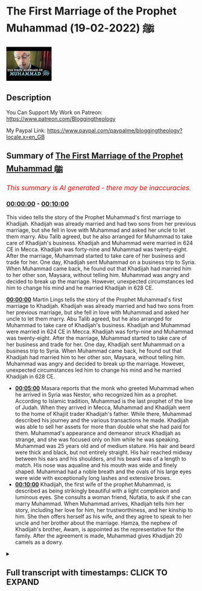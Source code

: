 # The First Marriage of the Prophet Muhammad ﷺ (2022-02-19)

![alt The First Marriage of the Prophet Muhammad ﷺ](CoCqGJZvglQ.jpg "The First Marriage of the Prophet Muhammad ﷺ")

## Description

You Can Support My Work on Patreon:
https://www.patreon.com/Bloggingtheology

My Paypal Link: 
https://www.paypal.com/paypalme/bloggingtheology?locale.x=en_GB

## Summary of [The First Marriage of the Prophet Muhammad ﷺ](https://www.youtube.com/watch?v=CoCqGJZvglQ)


*<span style="color:red; font-size:125%">This summary is AI generated - there may be inaccuracies</span>. [](/)*

### [00:00:00](https://www.youtube.com/watch?v=CoCqGJZvglQ&t=0) - [00:10:00](https://www.youtube.com/watch?v=CoCqGJZvglQ&t=600)

This video tells the story of the Prophet Muhammad's first marriage to Khadijah. Khadijah was already married and had two sons from her previous marriage, but she fell in love with Muhammad and asked her uncle to let them marry. Abu Talib agreed, but he also arranged for Muhammad to take care of Khadijah's business. Khadijah and Muhammad were married in 624 CE in Mecca. Khadijah was forty-nine and Muhammad was twenty-eight. After the marriage, Muhammad started to take care of her business and trade for her. One day, Khadijah sent Muhammad on a business trip to Syria. When Muhammad came back, he found out that Khadijah had married him to her other son, Maysara, without telling him. Muhammad was angry and decided to break up the marriage. However, unexpected circumstances led him to change his mind and he married Khadijah in 628 CE.

**[00:00:00](https://www.youtube.com/watch?v=CoCqGJZvglQ&t=0)**  Martin Lings tells the story of the Prophet Muhammad's first marriage to Khadijah. Khadijah was already married and had two sons from her previous marriage, but she fell in love with Muhammad and asked her uncle to let them marry. Abu Talib agreed, but he also arranged for Muhammad to take care of Khadijah's business. Khadijah and Muhammad were married in 624 CE in Mecca. Khadijah was forty-nine and Muhammad was twenty-eight. After the marriage, Muhammad started to take care of her business and trade for her. One day, Khadijah sent Muhammad on a business trip to Syria. When Muhammad came back, he found out that Khadijah had married him to her other son, Maysara, without telling him. Muhammad was angry and decided to break up the marriage. However, unexpected circumstances led him to change his mind and he married Khadijah in 628 CE.
* **[00:05:00](https://www.youtube.com/watch?v=CoCqGJZvglQ&t=300)** Masara reports that the monk who greeted Muhammad when he arrived in Syria was Nestor, who recognized him as a prophet. According to Islamic tradition, Muhammad is the last prophet of the line of Judah. When they arrived in Mecca, Muhammad and Khadijah went to the home of Khajiit trader Khadijah's father. While there, Muhammad described his journey and the various transactions he made. Khadijah was able to sell her assets for more than double what she had paid for them. Muhammad's appearance and demeanor struck Khadijah as strange, and she was focused only on him while he was speaking. Muhammad was 25 years old and of medium stature. His hair and beard were thick and black, but not entirely straight. His hair reached midway between his ears and his shoulders, and his beard was of a length to match. His nose was aqualine and his mouth was wide and finely shaped. Muhammad had a noble breath and the ovals of his large eyes were wide with exceptionally long lashes and extensive brows.
* **[00:10:00](https://www.youtube.com/watch?v=CoCqGJZvglQ&t=600)**  Khadijah, the first wife of the prophet Muhammad, is described as being strikingly beautiful with a light complexion and luminous eyes. She consults a woman friend, Nufatia, to ask if she can marry Muhammad. When Muhammad arrives, Khadijah tells him her story, including her love for him, her trustworthiness, and her kinship to him. She then offers herself as his wife, and they agree to speak to her uncle and her brother about the marriage. Hamza, the nephew of Khadijah's brother, Awam, is appointed as the representative for the family. After the agreement is made, Muhammad gives Khadijah 20 camels as a dowry.

<details><summary><h2>Full transcript with timestamps: CLICK TO EXPAND</h2></summary>

[0:00:03](https://youtu.be/CoCqGJZvglQ?t=3) in this video i'm going to tell the  
[0:00:06](https://youtu.be/CoCqGJZvglQ?t=6) story of the prophet muhammad upon whom  
[0:00:08](https://youtu.be/CoCqGJZvglQ?t=8) the peace's first marriage and it's a  
[0:00:10](https://youtu.be/CoCqGJZvglQ?t=10) lovely story and i'm going to be reading  
[0:00:13](https://youtu.be/CoCqGJZvglQ?t=13) from muhammad his life based on the  
[0:00:15](https://youtu.be/CoCqGJZvglQ?t=15) earliest sources by martin lings chapter  
[0:00:19](https://youtu.be/CoCqGJZvglQ?t=19) 12 questions of marriage  
[0:00:23](https://youtu.be/CoCqGJZvglQ?t=23) muhammad had now passed his 20th year  
[0:00:26](https://youtu.be/CoCqGJZvglQ?t=26) and as time went on he received more and  
[0:00:29](https://youtu.be/CoCqGJZvglQ?t=29) more invitations to join one or another  
[0:00:33](https://youtu.be/CoCqGJZvglQ?t=33) of his kinsmen on their travels abroad  
[0:00:37](https://youtu.be/CoCqGJZvglQ?t=37) finally the day came when he was asked  
[0:00:39](https://youtu.be/CoCqGJZvglQ?t=39) to take charge of the goods of a  
[0:00:42](https://youtu.be/CoCqGJZvglQ?t=42) merchant who was unable to travel  
[0:00:44](https://youtu.be/CoCqGJZvglQ?t=44) himself  
[0:00:45](https://youtu.be/CoCqGJZvglQ?t=45) and his success in this capacity led to  
[0:00:49](https://youtu.be/CoCqGJZvglQ?t=49) other similar engagements  
[0:00:51](https://youtu.be/CoCqGJZvglQ?t=51) he was thus able to earn a better  
[0:00:54](https://youtu.be/CoCqGJZvglQ?t=54) livelihood and marriage became a  
[0:00:56](https://youtu.be/CoCqGJZvglQ?t=56) possibility  
[0:00:59](https://youtu.be/CoCqGJZvglQ?t=59) his uncle and guardian abu talib had at  
[0:01:02](https://youtu.be/CoCqGJZvglQ?t=62) that time three sons the eldest talib  
[0:01:06](https://youtu.be/CoCqGJZvglQ?t=66) was about the same age as muhammad  
[0:01:09](https://youtu.be/CoCqGJZvglQ?t=69) himself  
[0:01:10](https://youtu.be/CoCqGJZvglQ?t=70) akhil was 13 or 14 and jafar was a boy  
[0:01:14](https://youtu.be/CoCqGJZvglQ?t=74) of four  
[0:01:16](https://youtu.be/CoCqGJZvglQ?t=76) muhammad was fond of children and liked  
[0:01:19](https://youtu.be/CoCqGJZvglQ?t=79) to play with them  
[0:01:20](https://youtu.be/CoCqGJZvglQ?t=80) and he grew especially attached to jafar  
[0:01:23](https://youtu.be/CoCqGJZvglQ?t=83) who was a beautiful and intelligent  
[0:01:26](https://youtu.be/CoCqGJZvglQ?t=86) child  
[0:01:27](https://youtu.be/CoCqGJZvglQ?t=87) and who responded to his cousin's love  
[0:01:30](https://youtu.be/CoCqGJZvglQ?t=90) with a devotion that proved to be  
[0:01:32](https://youtu.be/CoCqGJZvglQ?t=92) lasting  
[0:01:34](https://youtu.be/CoCqGJZvglQ?t=94) abu talib also had daughters and one of  
[0:01:37](https://youtu.be/CoCqGJZvglQ?t=97) these was already of marriageable age  
[0:01:41](https://youtu.be/CoCqGJZvglQ?t=101) her name was fakita but later she was  
[0:01:45](https://youtu.be/CoCqGJZvglQ?t=105) called um hani  
[0:01:47](https://youtu.be/CoCqGJZvglQ?t=107) and it is by that name that she is  
[0:01:50](https://youtu.be/CoCqGJZvglQ?t=110) always known  
[0:01:52](https://youtu.be/CoCqGJZvglQ?t=112) a great affection had grown up between  
[0:01:54](https://youtu.be/CoCqGJZvglQ?t=114) her and muhammad who now asked his uncle  
[0:01:58](https://youtu.be/CoCqGJZvglQ?t=118) to let him marry her  
[0:02:01](https://youtu.be/CoCqGJZvglQ?t=121) but abu talib had other plans for his  
[0:02:04](https://youtu.be/CoCqGJZvglQ?t=124) daughter  
[0:02:06](https://youtu.be/CoCqGJZvglQ?t=126) his cousin who bera the son of his  
[0:02:09](https://youtu.be/CoCqGJZvglQ?t=129) mother's brother of the clan of maxim  
[0:02:12](https://youtu.be/CoCqGJZvglQ?t=132) had likewise asked for the hand of um  
[0:02:16](https://youtu.be/CoCqGJZvglQ?t=136) hani  
[0:02:17](https://youtu.be/CoCqGJZvglQ?t=137) and hubera was not only a man of some  
[0:02:20](https://youtu.be/CoCqGJZvglQ?t=140) substance but he was also like abu talib  
[0:02:24](https://youtu.be/CoCqGJZvglQ?t=144) himself a gifted poet  
[0:02:28](https://youtu.be/CoCqGJZvglQ?t=148) moreover the power of maxim in mecca was  
[0:02:32](https://youtu.be/CoCqGJZvglQ?t=152) as much on the increase as that of  
[0:02:34](https://youtu.be/CoCqGJZvglQ?t=154) hashim was on the wane  
[0:02:38](https://youtu.be/CoCqGJZvglQ?t=158) and it was to hubera that abu talev  
[0:02:41](https://youtu.be/CoCqGJZvglQ?t=161) married um hani  
[0:02:44](https://youtu.be/CoCqGJZvglQ?t=164) while his nephew mahdi reproached him he  
[0:02:47](https://youtu.be/CoCqGJZvglQ?t=167) simply replied they have given us their  
[0:02:50](https://youtu.be/CoCqGJZvglQ?t=170) daughters in marriage no doubt referring  
[0:02:53](https://youtu.be/CoCqGJZvglQ?t=173) to his own mother  
[0:02:55](https://youtu.be/CoCqGJZvglQ?t=175) and a generous man must requite  
[0:02:58](https://youtu.be/CoCqGJZvglQ?t=178) generosity  
[0:03:00](https://youtu.be/CoCqGJZvglQ?t=180) the answer was unconvincing in as much  
[0:03:03](https://youtu.be/CoCqGJZvglQ?t=183) as abd al-muttalib had already more than  
[0:03:06](https://youtu.be/CoCqGJZvglQ?t=186) repaid the debt in question by marrying  
[0:03:08](https://youtu.be/CoCqGJZvglQ?t=188) two of his daughters  
[0:03:10](https://youtu.be/CoCqGJZvglQ?t=190) atika and bara to men of maxim  
[0:03:15](https://youtu.be/CoCqGJZvglQ?t=195) muhammad no doubt took his uncle's words  
[0:03:18](https://youtu.be/CoCqGJZvglQ?t=198) as a courteous and kindly substitute for  
[0:03:21](https://youtu.be/CoCqGJZvglQ?t=201) telling him plainly that he was not yet  
[0:03:24](https://youtu.be/CoCqGJZvglQ?t=204) in a position to marry  
[0:03:27](https://youtu.be/CoCqGJZvglQ?t=207) that at any rate is what he now decided  
[0:03:30](https://youtu.be/CoCqGJZvglQ?t=210) for himself  
[0:03:32](https://youtu.be/CoCqGJZvglQ?t=212) but unexpected circumstances were soon  
[0:03:35](https://youtu.be/CoCqGJZvglQ?t=215) to induce him to change his mind  
[0:03:40](https://youtu.be/CoCqGJZvglQ?t=220) one of the richer merchants of mecca was  
[0:03:42](https://youtu.be/CoCqGJZvglQ?t=222) a woman khadijah  
[0:03:44](https://youtu.be/CoCqGJZvglQ?t=224) daughter of kuwalid of the clan of assad  
[0:03:49](https://youtu.be/CoCqGJZvglQ?t=229) she was first cousin to warricka the  
[0:03:52](https://youtu.be/CoCqGJZvglQ?t=232) christian  
[0:03:54](https://youtu.be/CoCqGJZvglQ?t=234) and his sister kutayla and like them she  
[0:03:57](https://youtu.be/CoCqGJZvglQ?t=237) was a distant cousin to the sons of  
[0:04:00](https://youtu.be/CoCqGJZvglQ?t=240) hashem  
[0:04:01](https://youtu.be/CoCqGJZvglQ?t=241) she had already been married twice  
[0:04:04](https://youtu.be/CoCqGJZvglQ?t=244) and since the death of her second  
[0:04:06](https://youtu.be/CoCqGJZvglQ?t=246) husband it had been her custom to hire  
[0:04:09](https://youtu.be/CoCqGJZvglQ?t=249) men to trade on her  
[0:04:12](https://youtu.be/CoCqGJZvglQ?t=252) behalf now muhammad had come to be known  
[0:04:16](https://youtu.be/CoCqGJZvglQ?t=256) throughout mecca as al-amin  
[0:04:19](https://youtu.be/CoCqGJZvglQ?t=259) the reliable the trustworthy the honest  
[0:04:23](https://youtu.be/CoCqGJZvglQ?t=263) and this was initially owing to the  
[0:04:25](https://youtu.be/CoCqGJZvglQ?t=265) reports of those who had entrusted their  
[0:04:28](https://youtu.be/CoCqGJZvglQ?t=268) merchandise to him on various occasions  
[0:04:32](https://youtu.be/CoCqGJZvglQ?t=272) khadijah had also heard much good of him  
[0:04:35](https://youtu.be/CoCqGJZvglQ?t=275) from family sources and one day she sent  
[0:04:38](https://youtu.be/CoCqGJZvglQ?t=278) word to him asking him to take some of  
[0:04:41](https://youtu.be/CoCqGJZvglQ?t=281) her merchandise  
[0:04:42](https://youtu.be/CoCqGJZvglQ?t=282) to syria  
[0:04:44](https://youtu.be/CoCqGJZvglQ?t=284) his fee would be the double of the  
[0:04:46](https://youtu.be/CoCqGJZvglQ?t=286) highest she had ever paid to a man of  
[0:04:49](https://youtu.be/CoCqGJZvglQ?t=289) croatia  
[0:04:50](https://youtu.be/CoCqGJZvglQ?t=290) and she offered him for the journey the  
[0:04:52](https://youtu.be/CoCqGJZvglQ?t=292) services of a lad of hers named maysara  
[0:04:57](https://youtu.be/CoCqGJZvglQ?t=297) he accepted what she proposed and  
[0:04:59](https://youtu.be/CoCqGJZvglQ?t=299) accompanied by the lad  
[0:05:02](https://youtu.be/CoCqGJZvglQ?t=302) he set off with her goods for the north  
[0:05:06](https://youtu.be/CoCqGJZvglQ?t=306) when they reached bostra in the south of  
[0:05:09](https://youtu.be/CoCqGJZvglQ?t=309) syria muhammad took shelter beneath the  
[0:05:12](https://youtu.be/CoCqGJZvglQ?t=312) shadow of a tree not far from the cell  
[0:05:15](https://youtu.be/CoCqGJZvglQ?t=315) of a monk named nestor  
[0:05:19](https://youtu.be/CoCqGJZvglQ?t=319) since traveller's halts often remained  
[0:05:21](https://youtu.be/CoCqGJZvglQ?t=321) unchanged it could have been the  
[0:05:24](https://youtu.be/CoCqGJZvglQ?t=324) self-same tree under which he had  
[0:05:26](https://youtu.be/CoCqGJZvglQ?t=326) sheltered some 15 years previously on  
[0:05:30](https://youtu.be/CoCqGJZvglQ?t=330) his way through bostra with his uncle  
[0:05:33](https://youtu.be/CoCqGJZvglQ?t=333) perhaps bahira had died and been  
[0:05:36](https://youtu.be/CoCqGJZvglQ?t=336) replaced by nostra  
[0:05:38](https://youtu.be/CoCqGJZvglQ?t=338) however that may be for we only know  
[0:05:41](https://youtu.be/CoCqGJZvglQ?t=341) what masara reported  
[0:05:43](https://youtu.be/CoCqGJZvglQ?t=343) the monk came out of his cell and asked  
[0:05:46](https://youtu.be/CoCqGJZvglQ?t=346) the lad  
[0:05:47](https://youtu.be/CoCqGJZvglQ?t=347) who is the man beneath that tree  
[0:05:51](https://youtu.be/CoCqGJZvglQ?t=351) he is a man of quraish said masara  
[0:05:54](https://youtu.be/CoCqGJZvglQ?t=354) adding by way of explanation  
[0:05:57](https://youtu.be/CoCqGJZvglQ?t=357) of the people who have guardianship of  
[0:06:00](https://youtu.be/CoCqGJZvglQ?t=360) the sanctuary  
[0:06:03](https://youtu.be/CoCqGJZvglQ?t=363) none other than a prophet is sitting  
[0:06:05](https://youtu.be/CoCqGJZvglQ?t=365) beneath that tree said nestor  
[0:06:09](https://youtu.be/CoCqGJZvglQ?t=369) and martin lings in his biography here  
[0:06:11](https://youtu.be/CoCqGJZvglQ?t=371) as little footnote at the bottom which  
[0:06:13](https://youtu.be/CoCqGJZvglQ?t=373) is worth really worth reading out he  
[0:06:16](https://youtu.be/CoCqGJZvglQ?t=376) says  
[0:06:17](https://youtu.be/CoCqGJZvglQ?t=377) according to islamic tradition muhammad  
[0:06:20](https://youtu.be/CoCqGJZvglQ?t=380) is none other than the mysterious  
[0:06:22](https://youtu.be/CoCqGJZvglQ?t=382) shirloth  
[0:06:24](https://youtu.be/CoCqGJZvglQ?t=384) to whom could would be transferred  
[0:06:27](https://youtu.be/CoCqGJZvglQ?t=387) in the latter days the spiritual  
[0:06:29](https://youtu.be/CoCqGJZvglQ?t=389) authority which until then had remained  
[0:06:33](https://youtu.be/CoCqGJZvglQ?t=393) the prerogative of the jews  
[0:06:35](https://youtu.be/CoCqGJZvglQ?t=395) jesus himself having been the last  
[0:06:37](https://youtu.be/CoCqGJZvglQ?t=397) prophet of the line of judah  
[0:06:41](https://youtu.be/CoCqGJZvglQ?t=401) the prophecy in question was made by  
[0:06:44](https://youtu.be/CoCqGJZvglQ?t=404) jacob immediately before his death and  
[0:06:47](https://youtu.be/CoCqGJZvglQ?t=407) martin lingzen quotes in genesis chapter  
[0:06:50](https://youtu.be/CoCqGJZvglQ?t=410) 49 and i quote  
[0:06:52](https://youtu.be/CoCqGJZvglQ?t=412) and jacob called unto his sons and said  
[0:06:57](https://youtu.be/CoCqGJZvglQ?t=417) gather yourselves together that i may  
[0:06:59](https://youtu.be/CoCqGJZvglQ?t=419) tell you that which shall be for you in  
[0:07:02](https://youtu.be/CoCqGJZvglQ?t=422) the last days  
[0:07:04](https://youtu.be/CoCqGJZvglQ?t=424) the scepter shall not depart from judah  
[0:07:08](https://youtu.be/CoCqGJZvglQ?t=428) nor a law giver from beneath his feet  
[0:07:11](https://youtu.be/CoCqGJZvglQ?t=431) until  
[0:07:12](https://youtu.be/CoCqGJZvglQ?t=432) shiloh come  
[0:07:14](https://youtu.be/CoCqGJZvglQ?t=434) and unto him shall the gathering of the  
[0:07:17](https://youtu.be/CoCqGJZvglQ?t=437) people be  
[0:07:19](https://youtu.be/CoCqGJZvglQ?t=439) genesis chapter 49 fascinating prophecy  
[0:07:24](https://youtu.be/CoCqGJZvglQ?t=444) and then martin ling's continues  
[0:07:26](https://youtu.be/CoCqGJZvglQ?t=446) as they went on further into syria the  
[0:07:29](https://youtu.be/CoCqGJZvglQ?t=449) words of nestor sank deep into the soul  
[0:07:33](https://youtu.be/CoCqGJZvglQ?t=453) of masara but they did not greatly  
[0:07:36](https://youtu.be/CoCqGJZvglQ?t=456) surprise him for he had become aware  
[0:07:38](https://youtu.be/CoCqGJZvglQ?t=458) throughout the journey that he was in  
[0:07:40](https://youtu.be/CoCqGJZvglQ?t=460) the company of a man unlike any other he  
[0:07:44](https://youtu.be/CoCqGJZvglQ?t=464) had ever met  
[0:07:46](https://youtu.be/CoCqGJZvglQ?t=466) this was still further confirmed by  
[0:07:48](https://youtu.be/CoCqGJZvglQ?t=468) something he saw on his way home  
[0:07:52](https://youtu.be/CoCqGJZvglQ?t=472) he had often noticed that the heat was  
[0:07:54](https://youtu.be/CoCqGJZvglQ?t=474) strangely unoppressive  
[0:07:57](https://youtu.be/CoCqGJZvglQ?t=477) and one day towards noon in other words  
[0:08:00](https://youtu.be/CoCqGJZvglQ?t=480) the hottest part of the day  
[0:08:02](https://youtu.be/CoCqGJZvglQ?t=482) it was given to him to have a brief but  
[0:08:04](https://youtu.be/CoCqGJZvglQ?t=484) clear vision of two angels  
[0:08:07](https://youtu.be/CoCqGJZvglQ?t=487) shading muhammad from the sun's rays  
[0:08:11](https://youtu.be/CoCqGJZvglQ?t=491) wow  
[0:08:12](https://youtu.be/CoCqGJZvglQ?t=492) on reaching mecca they went to khajiit's  
[0:08:15](https://youtu.be/CoCqGJZvglQ?t=495) house with the goods they had bought in  
[0:08:17](https://youtu.be/CoCqGJZvglQ?t=497) the markets of syria for the price of  
[0:08:19](https://youtu.be/CoCqGJZvglQ?t=499) what they had sold  
[0:08:21](https://youtu.be/CoCqGJZvglQ?t=501) khadijah sat listening to muhammad as he  
[0:08:24](https://youtu.be/CoCqGJZvglQ?t=504) described the journey and told her of  
[0:08:27](https://youtu.be/CoCqGJZvglQ?t=507) the transactions he had made  
[0:08:30](https://youtu.be/CoCqGJZvglQ?t=510) these proved to be very profitable for  
[0:08:33](https://youtu.be/CoCqGJZvglQ?t=513) she was able to sell her newly acquired  
[0:08:35](https://youtu.be/CoCqGJZvglQ?t=515) assets for almost the double of what had  
[0:08:38](https://youtu.be/CoCqGJZvglQ?t=518) been paid for them  
[0:08:40](https://youtu.be/CoCqGJZvglQ?t=520) such but such considerations were far  
[0:08:44](https://youtu.be/CoCqGJZvglQ?t=524) from her thoughts for all her attention  
[0:08:47](https://youtu.be/CoCqGJZvglQ?t=527) was concentrated on the speaker himself  
[0:08:52](https://youtu.be/CoCqGJZvglQ?t=532) muhammad was 25 years old  
[0:08:55](https://youtu.be/CoCqGJZvglQ?t=535) he was of medium stature inclined to  
[0:08:59](https://youtu.be/CoCqGJZvglQ?t=539) slimness with a large head broad  
[0:09:01](https://youtu.be/CoCqGJZvglQ?t=541) shoulders and the rest of his body  
[0:09:04](https://youtu.be/CoCqGJZvglQ?t=544) perfectly proportioned  
[0:09:06](https://youtu.be/CoCqGJZvglQ?t=546) his hair and beard were thick and black  
[0:09:09](https://youtu.be/CoCqGJZvglQ?t=549) not altogether straight but slightly  
[0:09:12](https://youtu.be/CoCqGJZvglQ?t=552) curled  
[0:09:13](https://youtu.be/CoCqGJZvglQ?t=553) his hair  
[0:09:15](https://youtu.be/CoCqGJZvglQ?t=555) reached midway between the lobes of his  
[0:09:17](https://youtu.be/CoCqGJZvglQ?t=557) ears and his shoulders and his beard was  
[0:09:20](https://youtu.be/CoCqGJZvglQ?t=560) of a length to match  
[0:09:22](https://youtu.be/CoCqGJZvglQ?t=562) he had a noble breath of forehead and  
[0:09:25](https://youtu.be/CoCqGJZvglQ?t=565) the ovals of his large eyes were wide  
[0:09:29](https://youtu.be/CoCqGJZvglQ?t=569) with exceptionally long lashes and  
[0:09:31](https://youtu.be/CoCqGJZvglQ?t=571) extensive brows  
[0:09:33](https://youtu.be/CoCqGJZvglQ?t=573) slightly arched but not joined  
[0:09:37](https://youtu.be/CoCqGJZvglQ?t=577) in most of the earliest descriptions his  
[0:09:40](https://youtu.be/CoCqGJZvglQ?t=580) eyes are said to have been black but  
[0:09:43](https://youtu.be/CoCqGJZvglQ?t=583) according to one or two of these they  
[0:09:45](https://youtu.be/CoCqGJZvglQ?t=585) were brown even light brown  
[0:09:48](https://youtu.be/CoCqGJZvglQ?t=588) his nose was aqualine and his mouth was  
[0:09:51](https://youtu.be/CoCqGJZvglQ?t=591) wide and finely shaped a comeless always  
[0:09:55](https://youtu.be/CoCqGJZvglQ?t=595) visible for although he let his beard  
[0:09:58](https://youtu.be/CoCqGJZvglQ?t=598) grow  
[0:09:58](https://youtu.be/CoCqGJZvglQ?t=598) he never allowed the hair of his  
[0:10:00](https://youtu.be/CoCqGJZvglQ?t=600) moustache  
[0:10:02](https://youtu.be/CoCqGJZvglQ?t=602) to protrude over his upper lip  
[0:10:06](https://youtu.be/CoCqGJZvglQ?t=606) his skin was white but tanned by the sun  
[0:10:10](https://youtu.be/CoCqGJZvglQ?t=610) in addition to his natural beauty there  
[0:10:13](https://youtu.be/CoCqGJZvglQ?t=613) was a light on his face the same which  
[0:10:16](https://youtu.be/CoCqGJZvglQ?t=616) had shone from his father but in the sun  
[0:10:20](https://youtu.be/CoCqGJZvglQ?t=620) it was more powerful  
[0:10:22](https://youtu.be/CoCqGJZvglQ?t=622) and this light was especially apparent  
[0:10:25](https://youtu.be/CoCqGJZvglQ?t=625) on his broad forehead and in his eyes  
[0:10:28](https://youtu.be/CoCqGJZvglQ?t=628) which were remarkably luminous  
[0:10:32](https://youtu.be/CoCqGJZvglQ?t=632) khadijah knew that she herself was still  
[0:10:36](https://youtu.be/CoCqGJZvglQ?t=636) beautiful but she was 15 years his elder  
[0:10:40](https://youtu.be/CoCqGJZvglQ?t=640) would he nonetheless be prepared to  
[0:10:42](https://youtu.be/CoCqGJZvglQ?t=642) marry her  
[0:10:45](https://youtu.be/CoCqGJZvglQ?t=645) as soon as he was gone she consulted a  
[0:10:47](https://youtu.be/CoCqGJZvglQ?t=647) woman friend of hers named nuffelsha who  
[0:10:51](https://youtu.be/CoCqGJZvglQ?t=651) offered to approach him on her behalf  
[0:10:54](https://youtu.be/CoCqGJZvglQ?t=654) and if possible to arrange a marriage  
[0:10:57](https://youtu.be/CoCqGJZvglQ?t=657) between them  
[0:10:59](https://youtu.be/CoCqGJZvglQ?t=659) may sarah now came to his mistress and  
[0:11:02](https://youtu.be/CoCqGJZvglQ?t=662) told her about the two angels and what  
[0:11:05](https://youtu.be/CoCqGJZvglQ?t=665) the monk had said whereupon she went to  
[0:11:08](https://youtu.be/CoCqGJZvglQ?t=668) her cousin waraka  
[0:11:10](https://youtu.be/CoCqGJZvglQ?t=670) see he's a christian and repeated these  
[0:11:13](https://youtu.be/CoCqGJZvglQ?t=673) things to him  
[0:11:15](https://youtu.be/CoCqGJZvglQ?t=675) if this be true khadijah he said  
[0:11:18](https://youtu.be/CoCqGJZvglQ?t=678) then is muhammad the prophet of our  
[0:11:22](https://youtu.be/CoCqGJZvglQ?t=682) people  
[0:11:23](https://youtu.be/CoCqGJZvglQ?t=683) long have i known that a prophet is to  
[0:11:25](https://youtu.be/CoCqGJZvglQ?t=685) be expected and his time had now come  
[0:11:32](https://youtu.be/CoCqGJZvglQ?t=692) meanwhile nufisha came to muhammad and  
[0:11:35](https://youtu.be/CoCqGJZvglQ?t=695) asked him why he did not marry  
[0:11:38](https://youtu.be/CoCqGJZvglQ?t=698) i have not the means to marry he  
[0:11:41](https://youtu.be/CoCqGJZvglQ?t=701) answered  
[0:11:43](https://youtu.be/CoCqGJZvglQ?t=703) but if thou wert given the means she  
[0:11:45](https://youtu.be/CoCqGJZvglQ?t=705) said and if thou were bidden to an  
[0:11:48](https://youtu.be/CoCqGJZvglQ?t=708) alliance where there is beauty and  
[0:11:50](https://youtu.be/CoCqGJZvglQ?t=710) property and nobility and abundance  
[0:11:53](https://youtu.be/CoCqGJZvglQ?t=713) would thou not consent  
[0:11:56](https://youtu.be/CoCqGJZvglQ?t=716) who is she he said  
[0:11:58](https://youtu.be/CoCqGJZvglQ?t=718) khadijah said nufatia  
[0:12:02](https://youtu.be/CoCqGJZvglQ?t=722) and how could such a marriage be mine he  
[0:12:04](https://youtu.be/CoCqGJZvglQ?t=724) said  
[0:12:05](https://youtu.be/CoCqGJZvglQ?t=725) leave that to me was her answer  
[0:12:09](https://youtu.be/CoCqGJZvglQ?t=729) for my part he said i am willing  
[0:12:13](https://youtu.be/CoCqGJZvglQ?t=733) nafasia returned with these tidings to  
[0:12:16](https://youtu.be/CoCqGJZvglQ?t=736) khadijah who then sent word to muhammad  
[0:12:19](https://youtu.be/CoCqGJZvglQ?t=739) asking him to come to her  
[0:12:22](https://youtu.be/CoCqGJZvglQ?t=742) and when he came she said to him  
[0:12:25](https://youtu.be/CoCqGJZvglQ?t=745) son of mine uncle  
[0:12:28](https://youtu.be/CoCqGJZvglQ?t=748) i love thee for thy kinship with me and  
[0:12:31](https://youtu.be/CoCqGJZvglQ?t=751) for that thou art ever in the center not  
[0:12:35](https://youtu.be/CoCqGJZvglQ?t=755) being partisan among the people for this  
[0:12:38](https://youtu.be/CoCqGJZvglQ?t=758) or for that  
[0:12:40](https://youtu.be/CoCqGJZvglQ?t=760) and i love thee for thy trustworthiness  
[0:12:43](https://youtu.be/CoCqGJZvglQ?t=763) and for the beauty of thy character and  
[0:12:46](https://youtu.be/CoCqGJZvglQ?t=766) for the truth of thy speech  
[0:12:50](https://youtu.be/CoCqGJZvglQ?t=770) then she offered herself a marriage to  
[0:12:54](https://youtu.be/CoCqGJZvglQ?t=774) him and they agreed that he should speak  
[0:12:56](https://youtu.be/CoCqGJZvglQ?t=776) to his uncles and she would speak to her  
[0:13:00](https://youtu.be/CoCqGJZvglQ?t=780) uncle amma the son of assad  
[0:13:04](https://youtu.be/CoCqGJZvglQ?t=784) for kuwait hid her  
[0:13:06](https://youtu.be/CoCqGJZvglQ?t=786) for kuala her father had died  
[0:13:10](https://youtu.be/CoCqGJZvglQ?t=790) it was hamza despite his relative youth  
[0:13:13](https://youtu.be/CoCqGJZvglQ?t=793) whom the hashemites delegated to  
[0:13:15](https://youtu.be/CoCqGJZvglQ?t=795) represent them on this occasion no doubt  
[0:13:19](https://youtu.be/CoCqGJZvglQ?t=799) because he was the most closely  
[0:13:20](https://youtu.be/CoCqGJZvglQ?t=800) connected of them with the tribe of  
[0:13:23](https://youtu.be/CoCqGJZvglQ?t=803) assad  
[0:13:24](https://youtu.be/CoCqGJZvglQ?t=804) for his four sister safiya had recently  
[0:13:27](https://youtu.be/CoCqGJZvglQ?t=807) married khadija's brother awam  
[0:13:30](https://youtu.be/CoCqGJZvglQ?t=810) so hamza went with his nephew to amma  
[0:13:34](https://youtu.be/CoCqGJZvglQ?t=814) and asked for the hand of khadijah  
[0:13:38](https://youtu.be/CoCqGJZvglQ?t=818) and it was agreed between them that  
[0:13:41](https://youtu.be/CoCqGJZvglQ?t=821) muhammad should give her 20 she camels  
[0:13:44](https://youtu.be/CoCqGJZvglQ?t=824) as  
[0:13:45](https://youtu.be/CoCqGJZvglQ?t=825) dowry  
[0:13:47](https://youtu.be/CoCqGJZvglQ?t=827) and there ends that chapter a beautiful  
[0:13:49](https://youtu.be/CoCqGJZvglQ?t=829) story in the life of the prophet  
[0:13:51](https://youtu.be/CoCqGJZvglQ?t=831) muhammad upon whom be peace till next  
[0:13:54](https://youtu.be/CoCqGJZvglQ?t=834) time  

</details>
